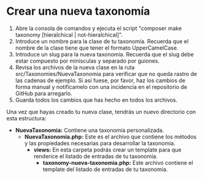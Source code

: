 # Crear una nueva taxonomía

1. Abre la consola de comandos y ejecuta el script "composer make taxonomy [hieralchical | not-hieralchical]".
2. Introduce un nombre para la clase de tu taxonomía. Recuerda que el nombre de la clase tiene que tener el formato UpperCamelCase.
3. Introduce un slug para la nueva taxonomía. Recuerda que el slug debe estar compuesto por minísculas y separado por guiones.
4. Revisa los archivos de la nueva clase en la ruta src/Taxonomies/NuevaTaxonomia para verificar que no queda rastro de las cadenas de ejemplo. Si así fuese, por favor, haz los cambios de forma manual y notifícamelo con una incidencia en el repositorio de GitHub para arregarlo.
5. Guarda todos los cambios que has hecho en todos los archivos.

Una vez que hayas creado tu nueva clase, tendrás un nuevo directorio con esta estructura:

- **NuevaTaxonomia:** Contiene una taxonomía personalizada.
    - **NuevaTaxonomia.php:** Este es el archivo que contiene los métodos y las propiedades necesarias para desarrollar la taxonomía.
        - **views:** En esta carpeta podrás crear un template para que renderice el listado de entradas de tu taxonomía.
            - **taxonomy-nueva-taxonomia.php:** Este archivo contiene el template del listado de entradas de tu taxonomía.